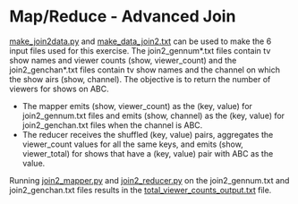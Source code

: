 # Map/Reduce - Advanced Join
[make_join2data.py](https://github.com/gilbertosg/hadoop-platform-and-application-framework/blob/master/MapReduce/joining-data-assignment/advanced-join/make_join2data.py) and [make_data_join2.txt](https://github.com/gilbertosg/hadoop-platform-and-application-framework/blob/master/MapReduce/joining-data-assignment/advanced-join/make_data_join2.txt) can be used to make the 6 input files used for this exercise. The join2_gennum*.txt files contain tv show names and viewer counts (show, viewer_count) and the join2_genchan*.txt files contain tv show names and the channel on which the show airs (show, channel). The objective is to return the number of viewers for shows on ABC.

   - The mapper emits (show, viewer_count) as the (key, value) for join2_gennum.txt files and emits (show, channel) as the (key, value) for join2_genchan.txt files when the channel is ABC.
   - The reducer receives the shuffled (key, value) pairs, aggregates the viewer_count values for all the same keys, and emits (show, viewer_total) for shows that have a (key, value) pair with ABC as the value.

Running [join2_mapper.py](https://github.com/gilbertosg/hadoop-platform-and-application-framework/blob/master/MapReduce/joining-data-assignment/advanced-join/join2_mapper.py) and [join2_reducer.py](https://github.com/gilbertosg/hadoop-platform-and-application-framework/blob/master/MapReduce/joining-data-assignment/advanced-join/join2_reducer.py) on the join2_gennum.txt and join2_genchan.txt files results in the [total_viewer_counts_output.txt](https://github.com/gilbertosg/hadoop-platform-and-application-framework/blob/master/MapReduce/joining-data-assignment/advanced-join/total_viewer_counts_output.txt) file.

